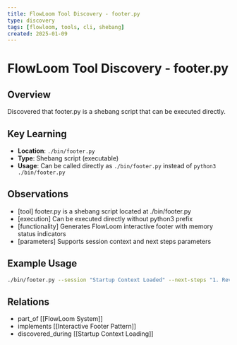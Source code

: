 ```yaml
---
title: FlowLoom Tool Discovery - footer.py
type: discovery
tags: [flowloom, tools, cli, shebang]
created: 2025-01-09
---
```


# FlowLoom Tool Discovery - footer.py

## Overview
Discovered that footer.py is a shebang script that can be executed directly.

## Key Learning
- **Location**: `./bin/footer.py`
- **Type**: Shebang script (executable)
- **Usage**: Can be called directly as `./bin/footer.py` instead of `python3 ./bin/footer.py`

## Observations
- [tool] footer.py is a shebang script located at ./bin/footer.py
- [execution] Can be executed directly without python3 prefix
- [functionality] Generates FlowLoom interactive footer with memory status indicators
- [parameters] Supports session context and next steps parameters

## Example Usage
```bash
./bin/footer.py --session "Startup Context Loaded" --next-steps "1. Review\\n2. Continue"
```

## Relations
- part_of [[FlowLoom System]]
- implements [[Interactive Footer Pattern]]
- discovered_during [[Startup Context Loading]]